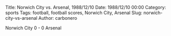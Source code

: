 Title: Norwich City vs. Arsenal, 1988/12/10
Date: 1988/12/10 00:00
Category: sports
Tags: football, football scores, Norwich City, Arsenal
Slug: norwich-city-vs-arsenal
Author: carbonero


Norwich City 0 - 0 Arsenal
